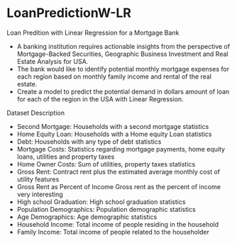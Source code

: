 # LoanPredictionW-LR
Loan Predition with Linear Regression for a Mortgage Bank

* A banking institution requires actionable insights from the perspective of Mortgage-Backed Securities, Geographic Business Investment and Real Estate Analysis for USA.
* The bank would like to identify potential monthly mortgage expenses for each region based on monthly family income and rental of the real estate.
* Create a model to predict the potential demand in dollars amount of loan for each of the region in the USA with Linear Regression.

Dataset Description

* Second Mortgage: Households with a second mortgage statistics
* Home Equity Loan: Households with a Home equity Loan statistics
* Debt: Households with any type of debt statistics
* Mortgage Costs: Statistics regarding mortgage payments, home equity loans, utilities and property taxes
* Home Owner Costs: Sum of utilities, property taxes statistics
* Gross Rent: Contract rent plus the estimated average monthly cost of utility features
* Gross Rent as Percent of Income Gross rent as the percent of income very interesting
* High school Graduation: High school graduation statistics
* Population Demographics: Population demographic statistics
* Age Demographics: Age demographic statistics
* Household Income: Total income of people residing in the household
* Family Income: Total income of people related to the householder
